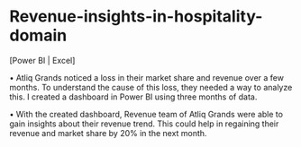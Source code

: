 # Revenue-insights-in-hospitality-domain
[Power BI | Excel]


• Atliq Grands noticed a loss in their market share and revenue over a few months. To understand the cause of 
  this loss, they needed a way to analyze this. I created a dashboard in Power BI using three months of data.


• With the created dashboard, Revenue team of Atliq Grands were able to gain insights about their revenue 
  trend. This could help in regaining their revenue and market share by 20% in the next month.

